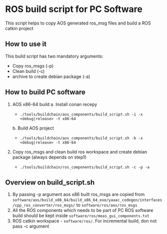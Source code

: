 # ROS build script for PC Software
This script helps to copy AOS generated ros_msg files and build a ROS catkin project

## How to use it
This build script has two mandatory arguments:
 - Copy ros_msgs (-p)
 - Clean build (-c)
 - archive to create debian package (-a)

## How to build PC software
1. AOS x86-64 build
    a. Install conan recepy
    - ```./tools/buildchain/aos_components/build_script.sh -i -x <debug|release> -t x86-64```

    b.  Build AOS project
    - ```./tools/buildchain/aos_components/build_script.sh -b -x <debug|release> -t x86-64```

2. Copy ros_msgs and clean build ros workspace and create debian package (always depends on step1)
    - ```./tools/buildchain/ros_components/build_script.sh -c -p -a```


## Overview on build_script.sh
1. By passing -p argument aos x86 built ros_msgs are copied from ```software/aos/build_x86_64/build_x86_64_exe/yaaac_codegen/interfaces/cpp_ros_converter/ros_msgs/``` to ```software/ros/aos/ros_msgs```
2. All the ROS components which needs to be part of PC ROS software build should be kept inside ```software/ros/meas_gui_components.txt```
3. ROS catkin workspace - ```software/ros/```. For incremental build, don not pass -c argument

